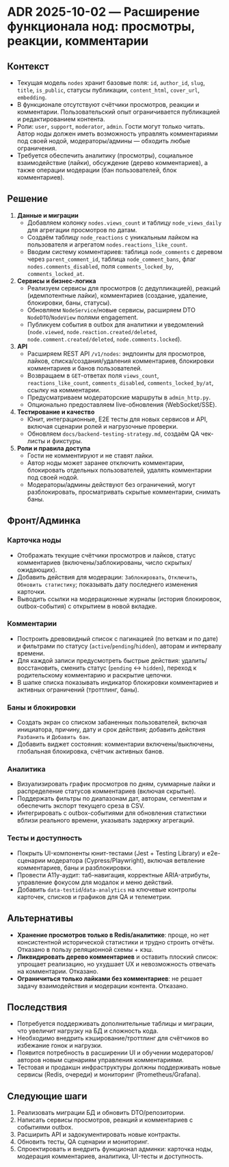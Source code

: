 ﻿# ADR 2025-10-02 — Расширение функционала нод: просмотры, реакции, комментарии

## Контекст

- Текущая модель `nodes` хранит базовые поля: `id`, `author_id`, `slug`, `title`, `is_public`, статусы публикации, `content_html`, `cover_url`, `embedding`.
- В функционале отсутствуют счётчики просмотров, реакции и комментарии. Пользовательский опыт ограничивается публикацией и редактированием контента.
- Роли: `user`, `support`, `moderator`, `admin`. Гости могут только читать. Автор ноды должен иметь возможность управлять комментариями под своей нодой, модераторы/админы — обходить любые ограничения.
- Требуется обеспечить аналитику (просмотры), социальное взаимодействие (лайки), обсуждение (дерево комментариев), а также операции модерации (бан пользователей, блок комментариев).

## Решение

1. **Данные и миграции**
   - Добавляем колонку `nodes.views_count` и таблицу `node_views_daily` для агрегации просмотров по датам.
   - Создаём таблицу `node_reactions` с уникальным лайком на пользователя и агрегатом `nodes.reactions_like_count`.
   - Вводим систему комментариев: таблица `node_comments` с деревом через `parent_comment_id`, таблица `node_comment_bans`, флаг `nodes.comments_disabled`, поля `comments_locked_by`, `comments_locked_at`.
2. **Сервисы и бизнес-логика**
   - Реализуем сервисы для просмотров (с дедупликацией), реакций (идемпотентные лайки), комментариев (создание, удаление, блокировки, баны, статусы).
   - Обновляем `NodeService`/новые сервисы, расширяем DTO `NodeDTO`/`NodeView` полями engagement.
   - Публикуем события в outbox для аналитики и уведомлений (`node.viewed`, `node.reaction.created/deleted`, `node.comment.created/deleted`, `node.comments.locked`).
3. **API**
   - Расширяем REST API `/v1/nodes`: эндпоинты для просмотров, лайков, списка/создания/удаления комментариев, блокировки комментариев и банов пользователей.
   - Возвращаем в `GET`-ответах поля `views_count`, `reactions_like_count`, `comments_disabled`, `comments_locked_by/at`, ссылку на комментарии.
   - Предусматриваем модераторские маршруты в `admin_http.py`.
   - Опционально предоставляем live-обновления (WebSocket/SSE).
4. **Тестирование и качество**
   - Юнит, интеграционные, E2E тесты для новых сервисов и API, включая сценарии ролей и нагрузочные проверки.
   - Обновляем `docs/backend-testing-strategy.md`, создаём QA чек-листы и фикстуры.
5. **Роли и правила доступа**
   - Гости не комментируют и не ставят лайки.
   - Автор ноды может заранее отключить комментарии, блокировать отдельных пользователей, удалять комментарии под своей нодой.
   - Модераторы/админы действуют без ограничений, могут разблокировать, просматривать скрытые комментарии, снимать баны.

## Фронт/Админка

### Карточка ноды
- Отображать текущие счётчики просмотров и лайков, статус комментариев (включены/заблокированы, число скрытых/ожидающих).
- Добавить действия для модерации: `Заблокировать`, `Отключить`, `Обновить статистику`; показывать дату последнего изменения карточки.
- Выводить ссылки на модерационные журналы (история блокировок, outbox-события) с открытием в новой вкладке.

### Комментарии
- Построить древовидный список с пагинацией (по веткам и по дате) и фильтрами по статусу (`active`/`pending`/`hidden`), авторам и интервалу времени.
- Для каждой записи предусмотреть быстрые действия: удалить/восстановить, сменить статус (`pending` <-> `hidden`), переход к родительскому комментарию и раскрытие цепочки.
- В шапке списка показывать индикатор блокировки комментариев и активных ограничений (троттлинг, баны).

### Баны и блокировки
- Создать экран со списком забаненных пользователей, включая инициатора, причину, дату и срок действия; добавить действия `Разбанить` и `Добавить бан`.
- Добавить виджет состояния: комментарии включены/выключены, глобальная блокировка, счётчик активных банов.

### Аналитика
- Визуализировать график просмотров по дням, суммарные лайки и распределение статусов комментариев (включая скрытые).
- Поддержать фильтры по диапазонам дат, авторам, сегментам и обеспечить экспорт текущего среза в CSV.
- Интегрировать с outbox-событиями для обновления статистики вблизи реального времени, указывать задержку агрегаций.

### Тесты и доступность
- Покрыть UI-компоненты юнит-тестами (Jest + Testing Library) и e2e-сценарии модератора (Cypress/Playwright), включая ветвление комментариев, баны и разблокировки.
- Провести A11y-аудит: таб-навигация, корректные ARIA-атрибуты, управление фокусом для модалок и меню действий.
- Добавить `data-testid`/`data-analytics` на ключевые контролы карточек, списков и графиков для QA и телеметрии.

## Альтернативы

- **Хранение просмотров только в Redis/аналитике**: проще, но нет консистентной исторической статистики и трудно строить отчёты. Отказано в пользу реляционной схемы + кэш.
- **Ликвидировать дерево комментариев** и оставить плоский список: упрощает реализацию, но ухудшает UX и невозможность отвечать на комментарии. Отказано.
- **Ограничиться только лайками без комментариев**: не решает задачу взаимодействия и модерации контента. Отказано.

## Последствия

- Потребуется поддерживать дополнительные таблицы и миграции, что увеличит нагрузку на БД и сложность кода.
- Необходимо внедрить кэширование/троттлинг для счётчиков во избежание гонок и нагрузки.
- Появится потребность в расширении UI и обучении модераторов/авторов новым сценариям управления комментариями.
- Тестовая и продакшн инфраструктуры должны поддерживать новые сервисы (Redis, очереди) и мониторинг (Prometheus/Grafana).

## Следующие шаги

1. Реализовать миграции БД и обновить DTO/репозитории.
2. Написать сервисы просмотров, реакций и комментариев с событиями outbox.
3. Расширить API и задокументировать новые контракты.
4. Обновить тесты, QA сценарии и мониторинг.
5. Спроектировать и внедрить функционал админки: карточка ноды, модерация комментариев, аналитика, UI-тесты и доступность.
